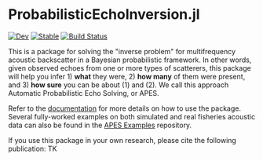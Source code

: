 # ProbabilisticEchoInversion.jl

[![Dev](https://img.shields.io/badge/docs-dev-blue.svg)](https://ElOceanografo.github.io/ProbabilisticEchoInversion.jl/dev/)
[![Stable](https://img.shields.io/badge/docs-stable-blue.svg)](https://ElOceanografo.github.io/ProbabilisticEchoInversion.jl/stable/)
[![Build Status](https://github.com/user/ProbabilisticEchoInversion.jl/actions/workflows/CI.yml/badge.svg?branch=main)](https://github.com/user/ProbabilisticEchoInversion.jl/actions/workflows/CI.yml?query=branch%3Amain)

This is a package for solving the "inverse problem" for multifrequency acoustic backscatter
in a Bayesian probabilistic framework. In other words, given observed echoes from
one or more types of scatterers, this package will help you infer 1) **what** they were, 
2) **how many** of them were present, and 3) **how sure** you can be about (1) and (2). We
call this approach Automatic Probabilistic Echo Solving, or APES.

Refer to the [documentation](https://ElOceanografo.github.io/ProbabilisticEchoInversion.jl/stable/) 
for more details on how to use the package. Several fully-worked examples on both simulated and 
real fisheries acoustic data can also be found in the 
[APES Examples](https://github.com/ElOceanografo/APESExamples) repository.

If you use this package in your own research, please cite the following publication:
TK
